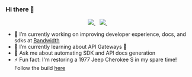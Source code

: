 ### Hi there 👋

<p align="center">
  <a href="https://www.linkedin.com/in/ajrice6713/">
    <img src="https://img.shields.io/badge/linkedin-%230077B5.svg?&style=for-the-badge&logo=linkedin&logoColor=white" />
  </a>&nbsp;&nbsp;
  <a href="https://instagram.com/ajrice6713">
    <img src="https://img.shields.io/badge/instagram-%23E4405F.svg?&style=for-the-badge&logo=instagram&logoColor=white" />        
  </a>&nbsp;&nbsp;
</p>


- 🔭 I’m currently working on improving developer experience, docs, and sdks at [Bandwidth](https://github.com/Bandwidth/)
- 🌱 I’m currently learning about API Gateways 🦍
- 💬 Ask me about automating SDK and API docs generation
- ⚡ Fun fact: I'm restoring a 1977 Jeep Cherokee S in my spare time! Follow the build [here](https://instagram.com/yona_cherokee)
